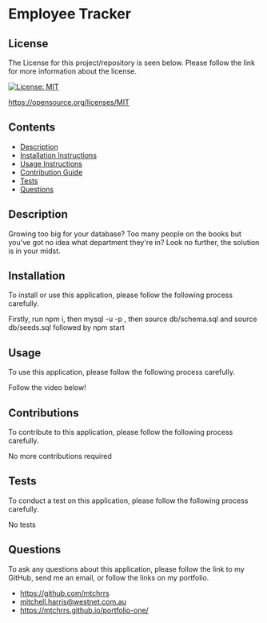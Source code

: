 # Employee Tracker


  ## License 

  The License for this project/repository is seen below. Please follow the link for more information about the license.
  
  [![License: MIT](https://img.shields.io/badge/License-MIT-informational.svg)](https://opensource.org/licenses/MIT)

  https://opensource.org/licenses/MIT


  ## Contents

  * [Description](#description)
  * [Installation Instructions](#installation)
  * [Usage Instructions](#usage)
  * [Contribution Guide](#contributions)
  * [Tests](#tests)
  * [Questions](#questions)
  

  ## Description

  Growing too big for your database? Too many people on the books but you've got no idea what department they're in? Look no further, the solution is in your midst.


  ## Installation

  To install or use this application, please follow the following process carefully.

  Firstly, run npm i, then mysql -u <user> -p <password>, then source db/schema.sql and source db/seeds.sql followed by npm start


  ## Usage
  
  To use this application, please follow the following process carefully.

  Follow the video below!


  ## Contributions
  
  To contribute to this application, please follow the following process carefully.

  No more contributions required
  

  ## Tests 

  To conduct a test on this application, please follow the following process carefully.

  No tests


  ## Questions

  To ask any questions about this application, please follow the link to my GitHub, send me an email, or follow the links on my portfolio.
  
  * https://github.com/mtchrrs
  * mitchell.harris@westnet.com.au
  * https://mtchrrs.github.io/portfolio-one/
  

